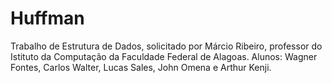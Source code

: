 # Huffman

Trabalho de Estrutura de Dados, solicitado por Márcio Ribeiro, professor do Istituto da Computação da Faculdade Federal de Alagoas.
Alunos: Wagner Fontes, Carlos Walter, Lucas Sales, John Omena e Arthur Kenji.

